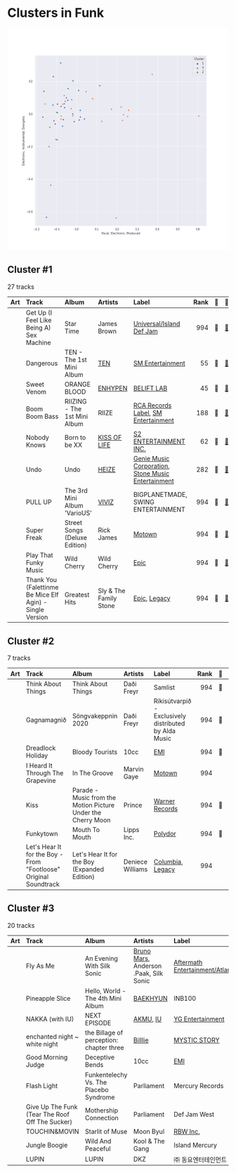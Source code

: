 # Clusters in Funk

![Comparison of Cluster](../../../images/playlists/funk/clusters/clusters_scatter.png)

## Cluster #1

27 tracks

| Art | Track | Album | Artists | Label | Rank | 💚 | 🔗 |
|:---|:---|:---|:---|:---|---:|:---|:---|
| <img src="https://i.scdn.co/image/ab67616d0000b273818c45ca29446e7352ba187f" alt="" width="50" /> | Get Up (I Feel Like Being A) Sex Machine | Star Time | James Brown | [Universal/Island Def Jam](../../../../labels/universal_music_llc) | 994 | 💚 | [🔗](https://open.spotify.com/track/2ivdsb1RcEJjIs5tuHkUC9) |
| <img src="https://i.scdn.co/image/ab67616d0000b273024a3f22192b30c2c5d9c13b" alt="" width="50" /> | Dangerous | TEN - The 1st Mini Album | [TEN](../../../../artists/ten/overview.md) | [SM Entertainment](../../../../labels/sm_entertainment) | 55 | 💚 | [🔗](https://open.spotify.com/track/56vA4AoGec8ae9nmdprBBI) |
| <img src="https://i.scdn.co/image/ab67616d0000b273d364c1f2a6fede40055b02d5" alt="" width="50" /> | Sweet Venom | ORANGE BLOOD | [ENHYPEN](../../../../artists/enhypen/overview.md) | [BELIFT LAB](../../../../labels/belift_lab) | 45 | 💚 | [🔗](https://open.spotify.com/track/2YmfV4lAjrAQvuggKCUX6m) |
| <img src="https://i.scdn.co/image/ab67616d0000b27369ad639dd6829cb2414a53f9" alt="" width="50" /> | Boom Boom Bass | RIIZING - The 1st Mini Album | RIIZE | [RCA Records Label](../../../../labels/rca_records_label), [SM Entertainment](../../../../labels/sm_entertainment) | 188 | 💚 | [🔗](https://open.spotify.com/track/2J194R0KIKbK7bTHfUHPDB) |
| <img src="https://i.scdn.co/image/ab67616d0000b27396d36aec71bf25f59df5cc96" alt="" width="50" /> | Nobody Knows | Born to be XX | [KISS OF LIFE](../../../../artists/kiss_of_life/overview.md) | [S2 ENTERTAINMENT INC.](../../../../labels/s2_entertainment_inc_) | 62 | 💚 | [🔗](https://open.spotify.com/track/70efTlnBNM8BvfhfPiqOBN) |
| <img src="https://i.scdn.co/image/ab67616d0000b27345c3e1eaeaed3345abae9616" alt="" width="50" /> | Undo | Undo | [HEIZE](../../../../artists/heize/overview.md) | [Genie Music Corporation](../../../../labels/genie_music_corporation), [Stone Music Entertainment](../../../../labels/stone_music_entertainment) | 282 | 💚 | [🔗](https://open.spotify.com/track/6z1pJ3KUmQagUpMVqL62sa) |
| <img src="https://i.scdn.co/image/ab67616d0000b2730d9c2a11edd1a7efcd73f0d1" alt="" width="50" /> | PULL UP | The 3rd Mini Album 'VarioUS' | [VIVIZ](../../../../artists/viviz/overview.md) | BIGPLANETMADE, SWING ENTERTAINMENT | 994 | 💚 | [🔗](https://open.spotify.com/track/4Jmrkz9hytD3jaLDkZ7Qvc) |
| <img src="https://i.scdn.co/image/ab67616d0000b27317f9e7e7784ed40b223e261c" alt="" width="50" /> | Super Freak | Street Songs (Deluxe Edition) | Rick James | [Motown](../../../../labels/motown) | 994 | 💚 | [🔗](https://open.spotify.com/track/2dCmGcEOQrMQhMMS8Vj7Ca) |
| <img src="https://i.scdn.co/image/ab67616d0000b273d419ed4f1e89669ce14bd369" alt="" width="50" /> | Play That Funky Music | Wild Cherry | Wild Cherry | [Epic](../../../../labels/epic) | 994 | 💚 | [🔗](https://open.spotify.com/track/5uuJruktM9fMdN9Va0DUMl) |
| <img src="https://i.scdn.co/image/ab67616d0000b273b08f59c7648a7a67130ca0ea" alt="" width="50" /> | Thank You (Falettinme Be Mice Elf Agin) - Single Version | Greatest Hits | Sly & The Family Stone | [Epic](../../../../labels/epic), [Legacy](../../../../labels/legacy) | 994 | 💚 | [🔗](https://open.spotify.com/track/74iQ3gahRTOGc19bYadBE3) |
## Cluster #2

7 tracks

| Art | Track | Album | Artists | Label | Rank | 💚 | 🔗 |
|:---|:---|:---|:---|:---|---:|:---|:---|
| <img src="https://i.scdn.co/image/ab67616d0000b273a5c51e96d2583bfb3e45d504" alt="" width="50" /> | Think About Things | Think About Things | Daði Freyr | Samlist | 994 | 💚 | [🔗](https://open.spotify.com/track/2iRniYXjMHKmwXqA2jYXP7) |
| <img src="https://i.scdn.co/image/ab67616d0000b27304c7f62f1ecf29cfc4c1df3b" alt="" width="50" /> | Gagnamagnið | Söngvakeppnin 2020 | Daði Freyr | Ríkisútvarpið - Exclusively distributed by Alda Music | 994 | 💚 | [🔗](https://open.spotify.com/track/5GU7W29lPxlMrS2PW7ZvQ0) |
| <img src="https://i.scdn.co/image/ab67616d0000b27364c6ef51927c575ed9f464cf" alt="" width="50" /> | Dreadlock Holiday | Bloody Tourists | 10cc | [EMI](../../../../labels/emi) | 994 | 💚 | [🔗](https://open.spotify.com/track/1LOZMYF5s8qhW7Rv4w2gun) |
| <img src="https://i.scdn.co/image/ab67616d0000b273aff6573c5110e0732fbab3d8" alt="" width="50" /> | I Heard It Through The Grapevine | In The Groove | Marvin Gaye | [Motown](../../../../labels/motown) | 994 | | [🔗](https://open.spotify.com/track/1tqT6DhmsrtQgyCKUwotiw) |
| <img src="https://i.scdn.co/image/ab67616d0000b27323cc0f0a925845a3de4aca38" alt="" width="50" /> | Kiss | Parade - Music from the Motion Picture Under the Cherry Moon | Prince | [Warner Records](../../../../labels/warner_records) | 994 | 💚 | [🔗](https://open.spotify.com/track/62LJFaYihsdVrrkgUOJC05) |
| <img src="https://i.scdn.co/image/ab67616d0000b273a5296d028b3e255aec56fc3c" alt="" width="50" /> | Funkytown | Mouth To Mouth | Lipps Inc. | [Polydor](../../../../labels/polydor_records) | 994 | 💚 | [🔗](https://open.spotify.com/track/2XVQdI3m0giGxNrwUhV3yP) |
| <img src="https://i.scdn.co/image/ab67616d0000b273d80928fb032fdf43d32399d2" alt="" width="50" /> | Let's Hear It for the Boy - From "Footloose" Original Soundtrack | Let's Hear It for the Boy (Expanded Edition) | Deniece Williams | [Columbia](../../../../labels/columbia), [Legacy](../../../../labels/legacy) | 994 | | [🔗](https://open.spotify.com/track/4VyU9Tg4drTj2mOUZHSK2u) |
## Cluster #3

20 tracks

| Art | Track | Album | Artists | Label | Rank | 💚 | 🔗 |
|:---|:---|:---|:---|:---|---:|:---|:---|
| <img src="https://i.scdn.co/image/ab67616d0000b273fcf75ead8a32ac0020d2ce86" alt="" width="50" /> | Fly As Me | An Evening With Silk Sonic | [Bruno Mars](../../../../artists/bruno_mars/overview.md), Anderson .Paak, Silk Sonic | [Aftermath Entertainment/Atlantic](../../../../labels/atlantic_records) | 994 | 💚 | [🔗](https://open.spotify.com/track/3a6FcTyvSf0ED3VXeH3PJ5) |
| <img src="https://i.scdn.co/image/ab67616d0000b2736652c7af6f96d2126e49a9a7" alt="" width="50" /> | Pineapple Slice | Hello, World - The 4th Mini Album | [BAEKHYUN](../../../../artists/baekhyun/overview.md) | INB100 | 994 | | [🔗](https://open.spotify.com/track/13U2hhhgeN57hffBCuaUcw) |
| <img src="https://i.scdn.co/image/ab67616d0000b27355d0265cc488deebe40d79a6" alt="" width="50" /> | NAKKA (with IU) | NEXT EPISODE | [AKMU](../../../../artists/akmu/overview.md), [IU](../../../../artists/iu/overview.md) | [YG Entertainment](../../../../labels/yg_entertainment) | 588 | 💚 | [🔗](https://open.spotify.com/track/4t2FIqZJORKZGSKg30SShr) |
| <img src="https://i.scdn.co/image/ab67616d0000b2733e3a242b1d34e50a6f28a7a3" alt="" width="50" /> | enchanted night ~ white night | the Billage of perception: chapter three | [Billlie](../../../../artists/billlie/overview.md) | [MYSTIC STORY](../../../../labels/mystic_story) | 111 | 💚 | [🔗](https://open.spotify.com/track/0rTXn4ovXalJGkJMx5hsnX) |
| <img src="https://i.scdn.co/image/ab67616d0000b273f93159d78849714fcf118bb3" alt="" width="50" /> | Good Morning Judge | Deceptive Bends | 10cc | [EMI](../../../../labels/emi) | 994 | 💚 | [🔗](https://open.spotify.com/track/1fMGRxKRtIKNyaMMGrzInM) |
| <img src="https://i.scdn.co/image/ab67616d0000b273dadce998f88dba71c98adf88" alt="" width="50" /> | Flash Light | Funkentelechy Vs. The Placebo Syndrome | Parliament | Mercury Records | 994 | | [🔗](https://open.spotify.com/track/1v1PV2wERHiMPesMWX0qmO) |
| <img src="https://i.scdn.co/image/ab67616d0000b273777c5fdae315d921a3784f21" alt="" width="50" /> | Give Up The Funk (Tear The Roof Off The Sucker) | Mothership Connection | Parliament | Def Jam West | 994 | 💚 | [🔗](https://open.spotify.com/track/4XRkQloZFcRrCONN7ZQ49Y) |
| <img src="https://i.scdn.co/image/ab67616d0000b27356035da9eacd668ffdfacb36" alt="" width="50" /> | TOUCHIN&MOVIN | Starlit of Muse | Moon Byul | [RBW Inc.](../../../../labels/rbw_inc_) | 805 | 💚 | [🔗](https://open.spotify.com/track/2xCc0iWKdkvaOYppt7ElGE) |
| <img src="https://i.scdn.co/image/ab67616d0000b2734b3787e954c118353100783c" alt="" width="50" /> | Jungle Boogie | Wild And Peaceful | Kool & The Gang | Island Mercury | 994 | | [🔗](https://open.spotify.com/track/3K0SJUQNbOkUprTFcwwAKN) |
| <img src="https://i.scdn.co/image/ab67616d0000b27305de9858d5c447c247f6ce21" alt="" width="50" /> | LUPIN | LUPIN | DKZ | ㈜ 동요엔터테인먼트 | 994 | 💚 | [🔗](https://open.spotify.com/track/4wWXrCe0z1rrNbgjOBxHvF) |